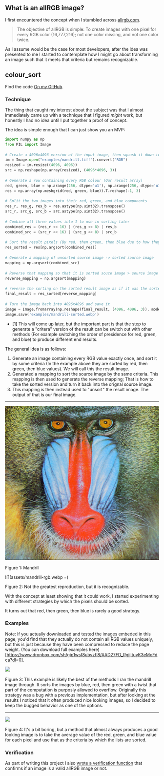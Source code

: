 ## What is an allRGB image?

I first encountered the concept when I stumbled across [allrgb.com](https://allrgb.com/).

> The objective of allRGB is simple: To create images with one pixel for every RGB color (16,777,216); not one color missing, and not one color twice.

As I assume would be the case for most developers, after the idea was presented to me I started to contemplate how I might go about transforming an image such that it meets that criteria but remains recognizable.

## colour\_sort

Find the code [On my GitHub](https://github.com/buckley-w-david/colour_sort).

### Technique

The thing that caught my interest about the subject was that I almost immediately came up with a technique that I figured *might* work, but honestly I had no idea until I put together a proof of concept.

The idea is simple enough that I can just show you an MVP:

```python
import numpy as np
from PIL import Image

# Create a 4096x4096 version of the input image, then squash it down to a single row
im = Image.open("examples/mandrill.tiff").convert("RGB")
resized = im.resize((4096, 4096))
src = np.reshape(np.array(resized), (4096*4096, 3))

# Generate a row containing every RGB colour (Our result array)
red, green, blue = np.arange(256, dtype='u1'), np.arange(256, dtype='u1'), np.arange(256, dtype='u1')
res = np.array(np.meshgrid(red, green, blue)).T.reshape(-1, 3)

# Split the two images into their red, green, and blue components
res_r, res_g, res_b = res.astype(np.uint32).transpose()
src_r, src_g, src_b = src.astype(np.uint32).transpose()

# Combine all three values into 1 to use in sorting later
combined_res = (res_r << 16) | (res_g << 8) | res_b
combined_src = (src_r << 16) | (src_g << 8) | src_b

# Sort the result pixels (By red, then green, then blue due to how they were combined) [1]
res_sorted = res[np.argsort(combined_res)]

# Generate a mapping of unsorted source image -> sorted source image
mapping = np.argsort(combined_src)

# Reverse that mapping so that it is sorted souce image > source image
reverse_mapping = np.argsort(mapping)

# reverse the sorting on the sorted result image as if it was the sorted source image
final_result = res_sorted[reverse_mapping]

# Turn the image back into 4096x4096 and save it
image = Image.fromarray(np.reshape(final_result, (4096, 4096, 3)), mode='RGB')
image.save('examples/mandrill-sorted.webp')
```

- [1] This will come up later, but the important part is that the step to generate a "critera" version of the result can be switch out with other methods (For example switching the order of presidence for red, green, and blue) to produce different end results.


The general idea is as follows:
1. Generate an image containing every RGB value exactly once, and sort it by some criteria (In the example above they are sorted by red, then green, then blue values). We will call this the result image.
2. Generated a mapping to sort the source image by the same criteria. This mapping is then used to generate the reverse mapping; That is how to take the sorted version and turn it back into the orignal source image.
3. This mapping is then instead used to "unsort" the result image. The output of that is our final image.


---

![](assets/mandrill.jpg)

Figure 1: Mandrill

![](assets/mandrill-rgb.webp =)

Figure 2: Not the greatest reproduction, but it is recognizable.

With the concept at least showing that it could work, I started experimenting with different strategies by which the pixels should be sorted.

It turns out that red, then green, then blue is rarely a good strategy.

### Examples

Note: If you actually downloaded and tested the images embeded in this page, you'd find that they actually do not contain all RGB values uniquely, but this is just because they have been compressed to reduce the page weight. (You can download full examples here)[https://www.dropbox.com/sh/gjp1wsf8ubvzfl8/AAD27FD_RgjjItuyK3eMoFdca?dl=0].

![](assets/mandrill-brgc.webp)

Figure 3: This example is likely the best of the methods I ran the mandrill image through. It sorts the images by blue, red, then green with a twist that part of the computation is purposly allowed to overflow. Originally this strategy was a bug with a previous implementation, but after looking at the results I noticed that it often produced nice looking images, so I decided to keep the bugged behavior as one of the options. 

---

![](assets/mandrill-avg.webp)

Figure 4: It's a bit boring, but a method that almost always produces a good looking image is to take the average value of the red, green, and blue value for each pixel and use that as the criteria by which the lists are sorted.

### Verification

As part of writing this project I also [wrote a verification function](https://github.com/buckley-w-david/colour_sort/blob/master/colour_sort/verify.py) that confirms if an image is a valid allRGB image or not.
